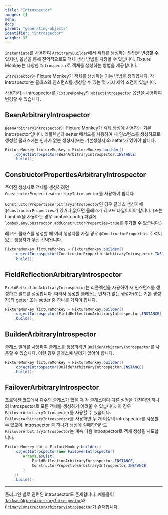 ```yaml
---
title: "Introspector"
images: []
menu:
docs:
parent: "generating-objects"
identifier: "introspector"
weight: 33
---
```


[`instantiate`](../instantiate-methods)를 사용하여 `ArbitraryBuilder`에서 객체를 생성하는 방법을 변경할 수 있지만, 옵션을 통해 전역적으로도 객체 생성 방법을 지정할 수 있습니다.
Fixture Monkey는 다양한 `Introspector`로 객체를 생성하는 방법을 제공합니다.

`Introspector`는 Fixture Monkey가 객체를 생성하는 기본 방법을 정의합니다.
각 introspector는 클래스의 인스턴스를 생성할 수 있는 몇 가지 제약 조건이 있습니다.

사용하려는 introspector를 `FixtureMonkey`의 `objectIntrospector` 옵션을 사용하여 변경할 수 있습니다.

## BeanArbitraryIntrospector
`BeanArbitraryIntrospector`는 Fixture Monkey가 객체 생성에 사용하는 기본 introspector입니다.
리플렉션과 setter 메서드를 사용하여 새 인스턴스를 생성하므로 생성할 클래스에는 인자가 없는 생성자(또는 기본생성자)와 setter가 있어야 합니다.

```java
FixtureMonkey fixtureMonkey = FixtureMonkey.builder()
    .objectIntrospector(BeanArbitraryIntrospector.INSTANCE)
    .build();
```

## ConstructorPropertiesArbitraryIntrospector
주어진 생성자로 객체를 생성하려면 `ConstructorPropertiesArbitraryIntrospector`를 사용해야 합니다.

`ConstructorPropertiesArbitraryIntrospector`인 경우 클래스 생성자에 `@ConstructorProperties`가 있거나 없으면 클래스가 레코드 타입이어야 합니다.
(또는 Lombok을 사용하는 경우 lombok.config 파일에 `lombok.anyConstructor.addConstructorProperties=true`를 추가할 수 있습니다.)

레코드 클래스를 생성할 때 여러 생성자를 가질 경우 `@ConstructorProperties` 주석이 있는 생성자가 우선 선택됩니다.

```java
FixtureMonkey fixtureMonkey = FixtureMonkey.builder()
    .objectIntrospector(ConstructorPropertiesArbitraryIntrospector.INSTANCE)
    .build();
```

## FieldReflectionArbitraryIntrospector
`FieldReflectionArbitraryIntrospector`는 리플렉션을 사용하여 새 인스턴스를 생성하고 필드를 설정합니다.
따라서 생성할 클래스는 인자가 없는 생성자(또는 기본 생성자)와 getter 또는 setter 중 하나를 가져야 합니다.

```java
FixtureMonkey fixtureMonkey = FixtureMonkey.builder()
    .objectIntrospector(FieldReflectionArbitraryIntrospector.INSTANCE)
    .build();
```

## BuilderArbitraryIntrospector
클래스 빌더를 사용하여 클래스를 생성하려면 `BuilderArbitraryIntrospector`를 사용할 수 있습니다.
이런 경우 클래스에 빌더가 있어야 합니다.

```java
FixtureMonkey fixtureMonkey = FixtureMonkey.builder()
    .objectIntrospector(BuilderArbitraryIntrospector.INSTANCE)
    .build();
```

## FailoverArbitraryIntrospector
프로덕션 코드에서 다수의 클래스가 있을 때 각 클래스마다 다른 설정을 가진다면 하나의 introspector로 모든 객체를 생성하기 어려울 수 있습니다.
이 경우 `FailoverArbitraryIntrospector`를 사용할 수 있습니다.
`FailoverArbitraryIntrospector`를 사용하면 두 개 이상의 introspector를 사용할 수 있으며, introspector 중 하나가 생성에 실패하더라도 `FailoverArbitraryIntrospector`는 계속 다음 introspector로 객체 생성을 시도합니다.

```java
FixtureMonkey sut = FixtureMonkey.builder()
    .objectIntrospector(new FailoverIntrospector(
        Arrays.asList(
            FieldReflectionArbitraryIntrospector.INSTANCE,
            ConstructorPropertiesArbitraryIntrospector.INSTANCE
        )
    ))
    .build();
```

----------------

플러그인 별로 관련된 introspector도 존재합니다. 예를들어 [`JacksonObjectArbitraryIntrospector`](../../plugins/jackson-plugin/jackson-object-arbitrary-introspector)와 [`PrimaryConstructorArbitraryIntrospector`](../../plugins/kotlin-plugin/introspectors-for-kotlin)가 존재합니다.
